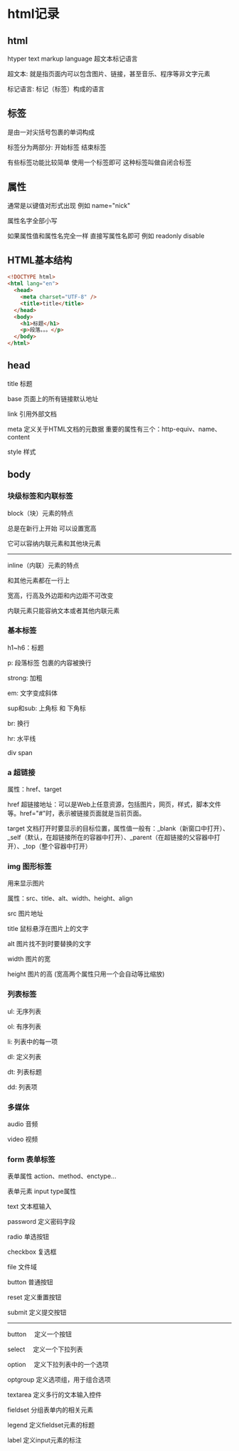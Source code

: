 # html记录

## html
htyper text markup language 超文本标记语言

超文本: 就是指页面内可以包含图片、链接，甚至音乐、程序等非文字元素

标记语言: 标记（标签）构成的语言

## 标签
是由一对尖括号包裹的单词构成

标签分为两部分: 开始标签 结束标签

有些标签功能比较简单 使用一个标签即可 这种标签叫做自闭合标签

## 属性
通常是以键值对形式出现 例如 name="nick"

属性名字全部小写

如果属性值和属性名完全一样 直接写属性名即可 例如 readonly disable

## HTML基本结构
``` html
<!DOCTYPE html>
<html lang="en">
  <head>
    <meta charset="UTF-8" />
    <title>title</title>
  </head>
  <body>
    <h1>标题</h1>
    <p>段落。。。</p>
  </body>
</html>
```
## head
title 标题

base 页面上的所有链接默认地址

link 引用外部文档

meta 定义关于HTML文档的元数据 重要的属性有三个：http-equiv、name、content

style 样式

## body
### 块级标签和内联标签

block（块）元素的特点

总是在新行上开始 可以设置宽高

它可以容纳内联元素和其他块元素

---

inline（内联）元素的特点

和其他元素都在一行上

宽高，行高及外边距和内边距不可改变

内联元素只能容纳文本或者其他内联元素

### 基本标签

h1~h6：标题

p: 段落标签 包裹的内容被换行

strong: 加粗

em: 文字变成斜体

sup和sub: 上角标 和 下角标

br: 换行

hr: 水平线

div span

### a 超链接

属性：href、target

href  超链接地址：可以是Web上任意资源，包括图片，网页，样式，脚本文件等。href="#"时，表示被链接页面就是当前页面。

target  文档打开时要显示的目标位置，属性值一般有：_blank（新窗口中打开）、_self（默认，在超链接所在的容器中打开）、_parent（在超链接的父容器中打开）、_top（整个容器中打开）

### img 图形标签

用来显示图片

属性：src、title、alt、width、height、align

src  图片地址

title  鼠标悬浮在图片上的文字

alt  图片找不到时要替换的文字

width  图片的宽

height  图片的高 (宽高两个属性只用一个会自动等比缩放)

### 列表标签

ul: 无序列表

ol: 有序列表

li: 列表中的每一项

dl: 定义列表

dt: 列表标题

dd: 列表项

### 多媒体

audio 音频

video 视频

### form 表单标签

表单属性 action、method、enctype...

表单元素
input type属性

text  文本框输入

password  定义密码字段

radio  单选按钮

checkbox  复选框

file  文件域

button  普通按钮

reset 定义重置按钮

submit 定义提交按钮

---

button 　定义一个按钮

select 　定义一个下拉列表

option 　定义下拉列表中的一个选项

optgroup 定义选项组，用于组合选项

textarea 定义多行的文本输入控件

fieldset 分组表单内的相关元素

legend 定义fieldset元素的标题

label 定义input元素的标注

